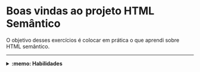 # Boas vindas ao projeto HTML Semântico

O objetivo desses exercícios é colocar em prática o que aprendi sobre HTML semântico.

---

<details>
  <summary><strong>:memo: Habilidades</strong></summary><br />

Neste exercício, verifico como:

- Utilizar a tag `<header>` de forma semanticamente correta
  
- Utilizar a tag `<nav>` de forma semanticamente correta
  
- Utilizar a tag `<article>` de forma semanticamente correta
  
- Utilizar a tag `<section>` de forma semanticamente correta
  
- Utilizar a tag `<aside>` de forma semanticamente correta
  
- Utilizar a tag `<footer>` de forma semanticamente correta
  
- Utilizar a tag `<a>` com os atributos `href` e `target`
  
- Utilizar a tag `<img>` com os atributos `src`, `alt` e `width`
  
- Utilizar as tags de header `<h1>`, `<h2>`, etc.
  
- Utilizar a tag `<p>`
  
- Definir `Links Internos`, no HTML, como links para outros locais da própria página
  
- Utilizar as tag `<ul>`, `<li>`, `<strong>`, `<em>`, `<html>`, `<head>` e `<!DOCTYPE html>` para garantir que o navegador saiba que o documento é do tipo `HTML 5`
</details>
